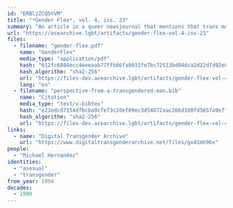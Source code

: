 ```yaml
---
id: "ERBlzZCQ5hVM"
title: "*Gender Flex*, vol. 4, iss. 23"
summary: "An article in a queer newsjournal that mentions that trans men can be of any orientation, including asexual"
url: "https://acearchive.lgbt/artifacts/gender-flex-vol-4-iss-23"
files:
  - filename: "gender-flex.pdf"
    name: "GenderFlex"
    media_type: "application/pdf"
    hash: "012fc6804ecc4eeeaab77ffb86fa0031fe7bc72513bd04dca2d22d7d92e884ee"
    hash_algorithm: "sha2-256"
    url: "https://files-dev.acearchive.lgbt/artifacts/gender-flex-vol-4-iss-23/gender-flex.pdf"
    lang: "en"
  - filename: "perspective-from-a-transgendered-man.bib"
    name: "Citation"
    media_type: "text/x-bibtex"
    hash: "e23edcd7154dfbcba9cfe73c2def09ec3d54872aac266d100fd5657a9e7f4cd7"
    hash_algorithm: "sha2-256"
    url: "https://files-dev.acearchive.lgbt/artifacts/gender-flex-vol-4-iss-23/perspective-from-a-transgendered-man.bib"
links:
  - name: "Digital Transgender Archive"
    url: "https://www.digitaltransgenderarchive.net/files/gx41mh96x"
people:
  - "Michael Hernandez"
identities:
  - "asexual"
  - "transgender"
from_year: 1994
decades:
  - 1990
---
```

